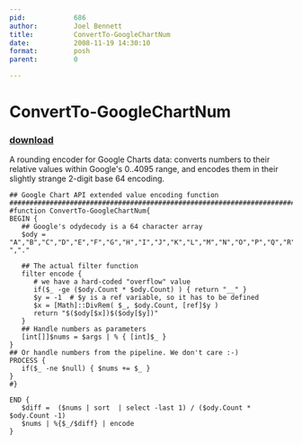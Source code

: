 ```yaml
---
pid:            686
author:         Joel Bennett
title:          ConvertTo-GoogleChartNum
date:           2008-11-19 14:30:10
format:         posh
parent:         0

---
```


# ConvertTo-GoogleChartNum

### [download](Scripts\686.ps1)

A rounding encoder for Google Charts data: converts numbers to their relative values within Google's 0..4095 range, and encodes them in their slightly strange 2-digit base 64 encoding.

```posh
## Google Chart API extended value encoding function
#########################################################################
#function ConvertTo-GoogleChartNum{
BEGIN {
   ## Google's odydecody is a 64 character array
   $ody = "A","B","C","D","E","F","G","H","I","J","K","L","M","N","O","P","Q","R","S","T","U","V","W","X","Y","Z","a","b","c","d","e","f","g","h","i","j","k","l","m","n","o","p","q","r","s","t","u","v","w","x","y","z","0","1","2","3","4","5","6","7","8","9","-","."

   ## The actual filter function
   filter encode {
      # we have a hard-coded "overflow" value 
      if($_ -ge ($ody.Count * $ody.Count) ) { return "__" } 
      $y = -1  # $y is a ref variable, so it has to be defined
      $x = [Math]::DivRem( $_, $ody.Count, [ref]$y )
      return "$($ody[$x])$($ody[$y])"
   }
   ## Handle numbers as parameters
   [int[]]$nums = $args | % { [int]$_ }
}
## Or handle numbers from the pipeline. We don't care :-)
PROCESS {
   if($_ -ne $null) { $nums += $_ }
}
#}

END {
   $diff =  ($nums | sort  | select -last 1) / ($ody.Count * $ody.Count -1)
   $nums | %{$_/$diff} | encode
}
```

